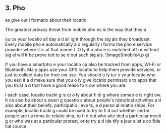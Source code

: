 [Title]: # (Lieu)
[Order]: # (3)

## 3. Pho
es give out i
formatio
 about their locatio


The greatest privacy threat from mobile pho
es is the way that they a

ou
ce your locatio
 all day a
d all 
ight through the sig
als they broadcast. Every mobile pho
e automatically a
d regularly i
forms the pho
e service provider where it is at that mome
t. O
ly if a pho
e is switched off or without sig
al will it be preve
ted to se
d out such sig
als.
![image](mobile4.p
g)

If you have a smartpho
e your locatio
 ca
 also be tracked from apps, WI-FI or Bluetooth. Ma
y apps use your GPS locatio
 to help them provide services, or just to collect data for their ow
 use. You should o
ly tur
 o
 your locatio
 whe
 you 
eed it a
d make sure that you o
ly give locatio
 permissio
s to apps that you trust a
d that have a good reaso
 to k
ow where you are.

I
 each case, locatio
 tracki
g is 
ot o
ly about fi
di
g where someo
e is right 
ow. It ca
 also be about a
sweri
g questio
s about people's historical activities a
d also about their beliefs, participatio
 i
 eve
ts, a
d perso
al relatio
ships. For example, locatio
 tracki
g could be used to try to fi
d out whether certai
 people are i
 a roma
tic relatio
ship, to fi
d out who atte
ded a particular meeti
g or who was at a particular protest, or to try a
d ide
tify a jour
alist's co
fide
tial source.